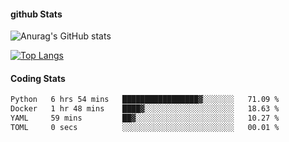 #### github Stats
![Anurag's GitHub stats](https://github-readme-stats.vercel.app/api?username=reduhq&theme=react&show_icons=true&hide=contribs,prs)

[![Top Langs](https://github-readme-stats.vercel.app/api/top-langs/?username=reduhq&layout=compact&theme=react)](https://github.com/anuraghazra/github-readme-stats)

#### Coding Stats
<!--START_SECTION:waka-->

```txt
Python   6 hrs 54 mins   █████████████████▓░░░░░░░   71.09 %
Docker   1 hr 48 mins    ████▓░░░░░░░░░░░░░░░░░░░░   18.63 %
YAML     59 mins         ██▓░░░░░░░░░░░░░░░░░░░░░░   10.27 %
TOML     0 secs          ░░░░░░░░░░░░░░░░░░░░░░░░░   00.01 %
```

<!--END_SECTION:waka-->